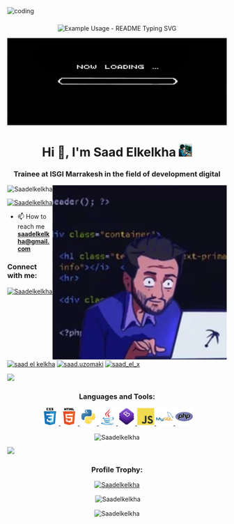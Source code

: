 <img  alt="coding" src="banner6.gif">
<!-- markdownlint-disable MD033 MD041 -->
<p align="center">
  <h3 align="center"></h3>
</p>
<p align="center">
<img src="https://readme-typing-svg.demolab.com/?lines=Welcome+everyone+to+my+profile;I+am+a+digital+developer;&font=Fira%20Code&center=true&width=380&height=50&duration=4000&pause=1000" alt="Example Usage - README Typing SVG">
  
</p>
<img src="pro.gif" width="100%" height="200px">
<h1 align="center">Hi 👋, I'm Saad Elkelkha <img src="pro.jpeg" width="30px"></h1>
<h3 align="center">Trainee at ISGI Marrakesh in the field of development digital</h3>
<img align="right" alt="coding" width="400" src="200w.webp">
<p align="center"> <img src="https://komarev.com/ghpvc/?username=Saadelkelkha&label=Profile%20views&color=0e75b6&style=flat" alt="Saadelkelkha" /> </p>



<p align="left"> <a href="https://twitter.com/Saadelkelkha" target="blank"><img src="https://img.shields.io/twitter/follow/Saadelkelkha?logo=twitter&style=for-the-badge" alt="Saadelkelkha" /></a> </p>

- 📫 How to reach me **saadelkelkha@gmail.com** 
<h3 align="left">Connect with me:</h3>
<p align="left">
<a href="https://twitter.com/Saadelkelkha" target="blank"><img align="center" src="https://raw.githubusercontent.com/rahuldkjain/github-profile-readme-generator/master/src/images/icons/Social/twitter.svg" alt="Saadelkelkha" height="30" width="40" /></a>
<a href="https://www.linkedin.com/in/saad-el-kelkha-980880280" target="blank"><img align="center" src="https://raw.githubusercontent.com/rahuldkjain/github-profile-readme-generator/master/src/images/icons/Social/linked-in-alt.svg" alt="saad el kelkha" height="30" width="40" /></a>
<a href="https://fb.com/saad.uzomaki" target="blank"><img align="center" src="https://raw.githubusercontent.com/rahuldkjain/github-profile-readme-generator/master/src/images/icons/Social/facebook.svg" alt="saad.uzomaki" height="30" width="40" /></a>
<a href="https://instagram.com/saad_el_x" target="blank"><img align="center" src="https://raw.githubusercontent.com/rahuldkjain/github-profile-readme-generator/master/src/images/icons/Social/instagram.svg" alt="saad_el_x" height="30" width="40" /></a>
</p>
<img src="https://user-images.githubusercontent.com/73097560/115834477-dbab4500-a447-11eb-908a-139a6edaec5c.gif">
<h3 align="center">Languages and Tools:</h3>
<p align="center"> <a href="https://www.w3schools.com/css/" target="_blank" rel="noreferrer"> <img src="https://raw.githubusercontent.com/devicons/devicon/master/icons/css3/css3-original-wordmark.svg" alt="css3" width="40" height="40"/> </a> <a href="https://www.w3.org/html/" target="_blank" rel="noreferrer"> <img src="https://raw.githubusercontent.com/devicons/devicon/master/icons/html5/html5-original-wordmark.svg" alt="html5" width="40" height="40"/> </a> <a href="https://www.python.org" target="_blank" rel="noreferrer"> <img src="https://raw.githubusercontent.com/devicons/devicon/master/icons/python/python-original.svg" alt="python" width="40" height="40"/> </a>  <a href="https://www.java.com" target="_blank" rel="noreferrer"> <img src="https://raw.githubusercontent.com/devicons/devicon/master/icons/java/java-original.svg" alt="java" width="40" height="40"/> </a> <a href="https://getbootstrap.com" target="_blank" rel="noreferrer"> <img src="bootsrtap.png" width="40" height="40"> </a> <a href="https://developer.mozilla.org/en-US/docs/Web/JavaScript" target="_blank" rel="noreferrer"> <img src="https://raw.githubusercontent.com/devicons/devicon/master/icons/javascript/javascript-original.svg" alt="javascript" width="40" height="40"/> </a> <a href="https://www.mysql.com/" target="_blank" rel="noreferrer"> <img src="https://raw.githubusercontent.com/devicons/devicon/master/icons/mysql/mysql-original-wordmark.svg" alt="mysql" width="40" height="40"/> </a><a href="https://www.php.net" target="_blank" rel="noreferrer"> <img src="https://raw.githubusercontent.com/devicons/devicon/master/icons/php/php-original.svg" alt="php" width="40" height="40"/> </a></p>
<p align="center"><img align="center" src="https://github-readme-stats.vercel.app/api/top-langs?username=Saadelkelkha&show_icons=true&locale=en&layout=donut" alt="Saadelkelkha" /></p>

<img src="https://user-images.githubusercontent.com/73097560/115834477-dbab4500-a447-11eb-908a-139a6edaec5c.gif">
<h3 align="center">Profile Trophy:</h3>
<p align="center" ><a href="https://github.com/ryo-ma/github-profile-trophy"><img src="https://github-profile-trophy.vercel.app/?username=Saadelkelkha" alt="Saadelkelkha" /></a> </p>




<p align="center">&nbsp;<img align="center" src="https://github-readme-stats.vercel.app/api?username=Saadelkelkha&show_icons=true&locale=en" alt="Saadelkelkha" /></p>
<p align="center"><img align="center" src="https://github-readme-streak-stats.herokuapp.com/?user=Saadelkelkha&" alt="Saadelkelkha" /></p>

